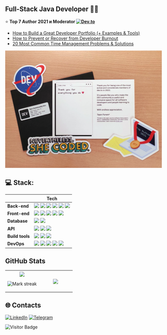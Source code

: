 ## Full-Stack Java Developer 🦸‍♀️

⭐️ **Top 7 Author 2021 и Moderator [![Dev.to](https://img.shields.io/badge/Dev.to-0A0A0A?logo=devdotto&logoColor=white)](https://dev.to/coffeestasia)** 

- [How to Build a Great Developer Portfolio (+ Examples & Tools)](https://dev.to/actitime/how-to-build-a-great-developer-portfolio-examples-tools-bkj)
- [How to Prevent or Recover from Developer Burnout](https://dev.to/actitime/how-to-prevent-or-recover-from-developer-burnout-3g5f)
- [20 Most Common Time Management Problems & Solutions](https://dev.to/actitime/20-most-common-time-management-problems-solutions-3abb)

![](https://github.com/cptntotoro/cptntotoro/blob/main/top-author-devto-2021.jpg?raw=true)

## 💻 Stack:

|                 | Tech                                                                 |
|-----------------|---------------------------------------------------------------------------|
| **Back-end**    | <img src="https://img.shields.io/badge/Java-%23ED8B00.svg?logo=openjdk&logoColor=white"> <img src="https://img.shields.io/badge/Spring-6DB33F?logo=spring&logoColor=fff"> <img src="https://img.shields.io/badge/Spring%20Boot-6DB33F?logo=springboot&logoColor=fff"> <img src="https://img.shields.io/badge/Hibernate-59666C?logo=hibernate&logoColor=fff"> <img src="https://img.shields.io/badge/JUnit-6DB33F?logo=junit&logoColor=fff"> <img src="https://img.shields.io/badge/Mockito-6DB33F?logo=mockito&logoColor=fff">               |
| **Front-end**   | <img src="https://img.shields.io/badge/React-%2320232a.svg?logo=react&logoColor=%2361DAFB"> <img src="https://img.shields.io/badge/JavaScript-F7DF1E?logo=javascript&logoColor=000"> <img src="https://img.shields.io/badge/TypeScript-3178C6?logo=typescript&logoColor=fff"> <img src="https://img.shields.io/badge/CSS-639?logo=css&logoColor=fff"> <img src="https://img.shields.io/badge/HTML-%23E34F26.svg?logo=html5&logoColor=white">                                |
| **Database**    | <img src="https://img.shields.io/badge/Postgres-%23316192.svg?logo=postgresql&logoColor=white"> <img src="https://img.shields.io/badge/Redis-%23DD0031.svg?logo=redis&logoColor=white">                                                   |
| **API**         | <img src="https://img.shields.io/badge/REST%20API-007EC0?logo=restapi&logoColor=275ecf"> <img src="https://img.shields.io/badge/Postman-FF6C37?logo=postman&logoColor=white"> <img src="https://img.shields.io/badge/Swagger-6AAD3D?logo=swagger&logoColor=white">                                           |
| **Build tools** | <img src="https://img.shields.io/badge/-Maven-7D2675?logo=apache&logoColor=white"> <img src="https://img.shields.io/badge/Gradle-032D39?logo=gradle&logoColor=white"> <img src="https://img.shields.io/badge/npm-CB3837?logo=npm&logoColor=fff"> 
| **DevOps**      | <img src="https://img.shields.io/badge/Docker-2496ED?logo=docker&logoColor=fff"> <img src="https://img.shields.io/badge/GitHub_Actions-2088FF?logo=github-actions&logoColor=white"> <img src="https://img.shields.io/badge/Coveralls-3F5767?logo=coveralls&logoColor=fff"> <img src="https://img.shields.io/badge/Jenkins-D24939?logo=jenkins&logoColor=white"> <img src="https://img.shields.io/badge/-Lens-27519C?logo=lens&logoColor=white"> 

## GitHub Stats

<table><tbody><tr border="none"><td width="50%" align="center">
<img align="center" src="https://readme-stats-fork-mauve.vercel.app/api/?username=cptntotoro&theme=dark&show_icons=true&count_private=true">

<img alt="Mark streak" src="https://github-readme-streak-stats-five-roan.vercel.app?user=cptntotoro&theme=dark"></td><td width="50%" align="center">
<img align="center" src="https://readme-stats-fork-mauve.vercel.app/api/top-langs/?username=cptntotoro&theme=dark&hide_border=false&no-bg=true&no-frame=true&langs_count=6"></td></tr></tbody></table>

## 🌐 Contacts

[![LinkedIn](https://custom-icon-badges.demolab.com/badge/LinkedIn-0A66C2?logo=linkedin-white&logoColor=fff)](https://www.linkedin.com/in/anastasiasafronova/) 
[![Telegram](https://img.shields.io/badge/Telegram-2CA5E0?logo=telegram&logoColor=white)](https://t.me/cptn_molly)

![Visitor Badge](https://visitor-badge.laobi.icu/badge?page_id=cptntotoro)
